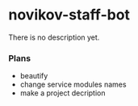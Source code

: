 # novikov-staff-bot
There is no description yet.

### Plans
- beautify
- change service modules names
- make a project decription

